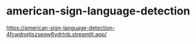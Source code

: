 # american-sign-language-detection
https://american-sign-language-detection-4fcwdnqtjszseqw6ydrtnb.streamlit.app/
